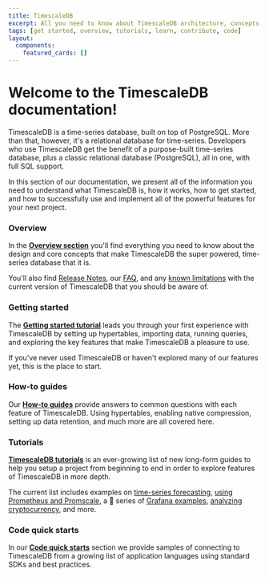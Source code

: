```yaml
---
title: TimescaleDB
excerpt: All you need to know about TimescaleDB architecture, concepts, setup, how-tos, tutorials, management, and contribution
tags: [get started, overview, tutorials, learn, contribute, code]
layout:
  components:
    featured_cards: []
---
```


# Welcome to the TimescaleDB documentation!

TimescaleDB is a time-series database, built on top of PostgreSQL. More than that,
however, it's a relational database for time-series. Developers who use TimescaleDB
get the benefit of a purpose-built time-series database, plus a classic relational
database (PostgreSQL), all in one, with full SQL support.

In this section of our documentation, we present all of the information you need
to understand what TimescaleDB is, how it works, how to get started, and how
to successfully use and implement all of the powerful features for your next
project.

### Overview

In the **[Overview section][overview]** you'll find everything you need to know about the design
and core concepts that make TimescaleDB the super powered, time-series database
that it is.

You'll also find [Release Notes][release-notes], our [FAQ][faq], and any [known limitations][limitations] with the
current version of TimescaleDB that you should be aware of.

### Getting started

The **[Getting started tutorial][getting-started]** leads you through your first experience with
TimescaleDB by setting up hypertables, importing data, running queries, and
exploring the key features that make TimescaleDB a pleasure to use.

If you've never used TimescaleDB or haven't explored many of our features yet,
this is the place to start.

### How-to guides

Our **[How-to guides][how-to]** provide answers to common questions with each feature
of TimescaleDB. Using hypertables, enabling native compression, setting up data retention,
and much more are all covered here.

### Tutorials

**[TimescaleDB tutorials][tutorials]** is an ever-growing list of new long-form guides
to help you setup a project from beginning to end in order to explore features of
TimescaleDB in more depth.

The current list includes examples on [time-series forecasting][forecast], [using Prometheus
and Promscale][promscale], a 💯 series of [Grafana examples][grafana], [analyzing cryptocurrency][crypto],
and more.

### Code quick starts

In our **[Code quick starts][code]** section we provide samples of connecting to
TimescaleDB from a growing list of application languages using standard SDKs
and best practices.

[code]: /timescaledb/:currentVersion:/quick-start/
[crypto]: /timescaledb/:currentVersion:/tutorials/analyze-cryptocurrency-data/
[faq]: /timescaledb/:currentVersion:/overview/faq/
[forecast]: /timescaledb/:currentVersion:/tutorials/time-series-forecast/
[getting-started]: /getting-started/:currentVersion:/
[grafana]: /timescaledb/:currentVersion:/tutorials/grafana
[how-to]: /timescaledb/:currentVersion:/how-to-guides/
[limitations]: /timescaledb/:currentVersion:/overview/limitations/
[overview]: /timescaledb/:currentVersion:/overview/
[promscale]: /promscale/:currentVersion:/
[release-notes]: /timescaledb/:currentVersion:/overview/release-notes/
[tutorials]: /timescaledb/:currentVersion:/tutorials/
